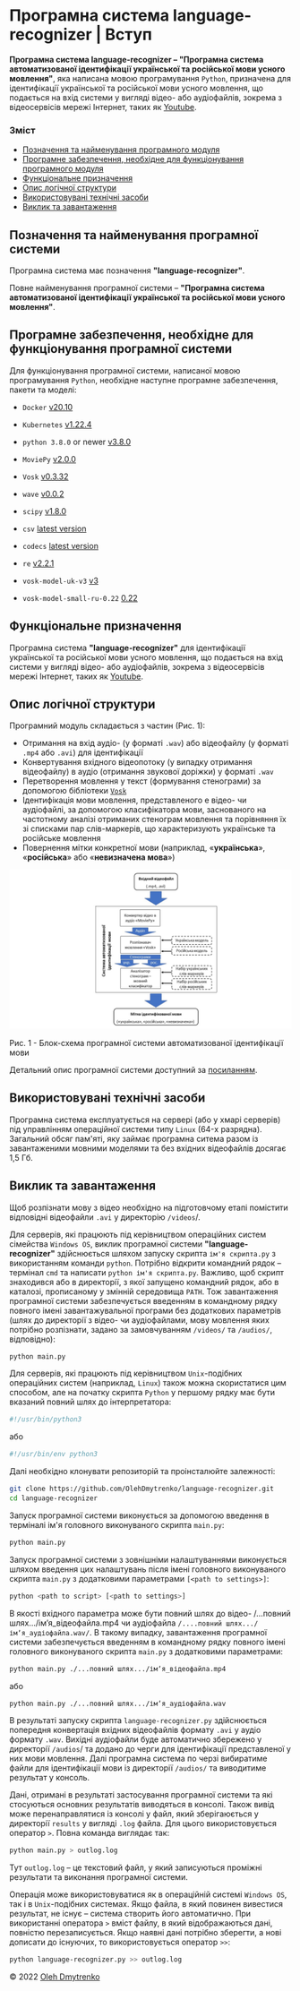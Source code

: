 # Програмна система language-recognizer | Вступ

**Програмна система language-recognizer – "Програмна система автоматизованої ідентифікації української та російської мови усного мовлення"**, яка написана мовою програмування `Python`, призначена для ідентифікації української та російської мови усного мовлення, що подається на вхід системи у вигляді відео- або аудіофайлів, зокрема з відеосервісів мережі Інтернет, таких як [Youtube](https://www.youtube.com/).


### Зміст
- [Позначення та найменування програмного модуля](#name)
- [Програмне забезпечення, необхідне для функціонування програмного модуля](#software)
- [Функціональне призначення](#function)
- [Опис логічної структури](#structure)
- [Використовувані технічні засоби](#hardware)
- [Виклик та завантаження](#run)

<a name="name"></a>
<h2>Позначення та найменування програмної системи</h2>

Програмна система має позначення **"language-recognizer"**.

Повне найменування програмної системи – **"Програмна система автоматизованої ідентифікації української та російської мови усного мовлення"**.

<a name="software"></a>
<h2>Програмне забезпечення, необхідне для функціонування програмної системи</h2>

Для функціонування програмної системи, написаної мовою програмування `Python`, необхідне наступне програмне забезпечення, пакети та моделі:

- `Docker` [v20.10](https://docs.docker.com/engine/release-notes/#version-2010)
- `Kubernetes` [v1.22.4](https://github.com/kubernetes/kubernetes/releases/tag/v1.22.4)
- `python 3.8.0` or newer [v3.8.0](https://www.python.org/downloads/release/python-380/)
- `MoviePy` [v2.0.0](https://pypi.org/project/moviepy/2.0.0.dev2/)
- `Vosk` [v0.3.32](https://pypi.org/project/vosk/0.3.32/)
- `wave` [v0.0.2](https://pypi.org/project/Wave/0.0.2/)
- `scipy` [v1.8.0](https://pypi.org/project/scipy/1.8.0/)
- `csv` [latest version](https://docs.python.org/3/library/csv.html)
- `codecs` [latest version](https://docs.python.org/3/library/codecs.html)
- `re` [v2.2.1](https://docs.python.org/3/library/re.html)

- `vosk-model-uk-v3` [v3](https://alphacephei.com/vosk/models/vosk-model-uk-v3.zip)
- `vosk-model-small-ru-0.22` [0.22](https://alphacephei.com/vosk/models/vosk-model-small-ru-0.22.zip)

<a name="function"></a>
<h2>Функціональне призначення</h2>

Програмна система **"language-recognizer"** для ідентифікації української та російської мови усного мовлення, що подається на вхід системи у вигляді відео- або аудіофайлів, зокрема з відеосервісів мережі Інтернет, таких як [Youtube](https://www.youtube.com/).

<a name="structure"></a>
<h2>Опис логічної структури</h2>

Програмний модуль складається з частин (Рис. 1):
- Отримання на вхід аудіо- (у форматі `.wav`) або відеофайлу (у форматі `.mp4` або `.avi`) для ідентифікації
- Конвертування вхідного відеопотоку (у випадку отримання відеофайлу) в аудіо (отримання звукової доріжки) у форматі `.wav`
- Перетворення мовлення у текст (формування стенограми) за допомогою бібліотеки [`Vosk`](https://alphacephei.com/vosk/)
- Ідентифікація мови мовлення, представленого e відео- чи аудіофайлі, за допомогою класифікатора мови, заснованого на частотному аналізі отриманих стенограм мовлення та порівняння їх зі списками пар слів-маркерів, що характеризують українське та російське мовлення
- Повернення мітки конкретної мови (наприклад, «**українська**», «**російська**» або «**невизначена мова**»)

<p align="center">
  <img src="https://github.com/OlehDmytrenko/language-recognizer/blob/main/Flowchart.jpg">
</p>

Рис. 1 - Блок-схема програмної системи автоматизованої ідентифікації мови

Детальний опис програмної системи доступний за [посиланням](https://1drv.ms/b/s!Aoxig03HBVPLgdpVkcCmbAFJvkQNUg?e=2Q78Gz).

<a name="hardware"></a>
<h2>Використовувані технічні засоби</h2>

Програмна система експлуатується на сервері (або у хмарі серверів) під управлінням операційної системи типу `Linux` (64-х разрядна).
Загальний обсяг пам'яті, яку займає програмна ситема разом із завантаженими мовними моделями та без вхідних відеофайлів досягає 1,5 Гб.

<a name="run"></a>
<h2>Виклик та завантаження</h2>

Щоб розпізнати мову з відео необхідно на підготовчому етапі помістити відповідні відеофайли `.avi` у директорію `/videos`/.

Для серверів, які працюють під керівництвом операційних систем сімейства `Windows OS`, виклик програмної системи **"language-recognizer"** здійснюється шляхом запуску скрипта `ім'я скрипта.py` з використанням команди `python`. Потрібно відкрити командний рядок – термінал `cmd` та написати `python ім'я скрипта.py`. Важливо, щоб скрипт знаходився або в директорії, з якої запущено командний рядок, або в каталозі, прописаному у змінній середовища `PATH`. 
Тож завантаження програмної системи забезпечується введенням в командному рядку повного імені завантажувальної програми без додаткових параметрів (шлях до директорії з відео- чи аудіофайлами, мову мовлення яких потрібно розпізнати, задано за замовчуванням `/videos/` та `/audios/`, відповідно):
```sh
python main.py
```

Для серверів, які працюють під керівництвом `Unix`-подібних операційних систем (наприклад, `Linux`) також можна скористатися цим способом, але на початку скрипта `Python` у першому рядку має бути вказаний повний шлях до інтерпретатора:
```sh
#!/usr/bin/python3
```
або
```sh
#!/usr/bin/env python3
```

Далі необхідно клонувати репозиторій  та проінсталюйте залежності:
```sh
git clone https://github.com/OlehDmytrenko/language-recognizer.git
cd language-recognizer
```
Запуск програмної системи виконується за допомогою введення в терміналі ім'я головного виконуваного скрипта ```main.py```:
```sh
python main.py
```

Запуск програмної системи з зовнішніми налаштуваннями виконується шляхом введення цих налаштувань після імені головного виконуваного скрипта `main.py` з додатковими параметрами `[<path to settings>]`:
```sh
python <path to script> [<path to settings>]

```

В якості вхідного параметра може бути повний шлях до відео- /...повний шлях.../імʼя_відеофайла.mp4 чи аудіофайла `/....повний шлях.../імʼя_аудіофайла.wav/`. В такому випадку, завантаження програмної системи забезпечується введенням в командному рядку повного імені головного виконуваного скрипта `main.py` з додатковими параметрами:
```sh
python main.py ./...повний шлях.../імʼя_відеофайла.mp4
````
або
```sh
python main.py ./...повний шлях.../імʼя_аудіофайла.wav
```

В результаті запуску скрипта `language-recognizer.py` здійснюється попередня конвертація вхідних відеофайлів формату `.avi` у аудіо формату `.wav`. Вихідні аудіофайли буде автоматично збережено у директорії `/audios`/ та додано до черги для ідентифікації представленої у них мови мовлення.
Далі програмна система по черзі вибиратиме файли для ідентифікації мови із директорії `/audios/` та виводитиме результат у консоль.

Дані, отримані в результаті застосування програмної системи та які стосуються основних результатів виводяться в консолі. 
Також вивід може перенаправлятися із консолі у файл, який зберігаюється у директорії `results` у вигляді `.log` файла. Для цього використовується оператор `>`.
Повна команда виглядає так:
```sh
python main.py > outlog.log
```
Тут `outlog.log` – це текстовий файл, у який записуються проміжні результати та  виконання програмної системи.

Операція може використовуватися як в операційній системі `Windows OS`, так і в `Unix`-подібних системах.
Якщо файла, в який повинен вивестися результат, не існує – система створить його автоматично.
При використанні оператора `>` вміст файлу, в який відображаються дані, повністю перезаписується. Якщо наявні дані потрібно зберегти, а нові дописати до існуючих, то використовується оператор `>>`:
```sh
python language-recognizer.py >> outlog.log
```

© 2022 [Oleh Dmytrenko](https://github.com/OlehDmytrenko)